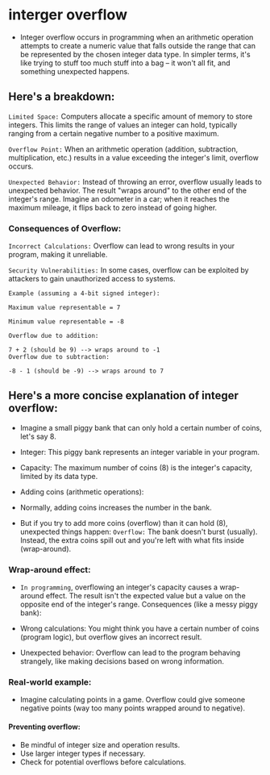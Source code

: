 # interger overflow
* Integer overflow occurs in programming when an arithmetic operation attempts to create a numeric value that falls outside the range that can be represented by the chosen integer data type. In simpler terms, it's like trying to stuff too much stuff into a bag – it won't all fit, and something unexpected happens.

## Here's a breakdown:

`Limited Space:` Computers allocate a specific amount of memory to store integers. This limits the range of values an integer can hold, typically ranging from a certain negative number to a positive maximum.

`Overflow Point:` When an arithmetic operation (addition, subtraction, multiplication, etc.) results in a value exceeding the integer's limit, overflow occurs.

`Unexpected Behavior:`  Instead of throwing an error, overflow usually leads to unexpected behavior. The result "wraps around" to the other end of the integer's range. Imagine an odometer in a car; when it reaches the maximum mileage, it flips back to zero instead of going higher.

### Consequences of Overflow:

`Incorrect Calculations:` Overflow can lead to wrong results in your program, making it unreliable.

`Security Vulnerabilities:` In some cases, overflow can be exploited by attackers to gain unauthorized access to systems.
```
Example (assuming a 4-bit signed integer):

Maximum value representable = 7

Minimum value representable = -8

Overflow due to addition:

7 + 2 (should be 9) --> wraps around to -1
Overflow due to subtraction:

-8 - 1 (should be -9) --> wraps around to 7
```
## Here's a more concise explanation of integer overflow:

* Imagine a small piggy bank that can only hold a certain number of coins, let's say 8.

* Integer: This piggy bank represents an integer variable in your program.
* Capacity: The maximum number of coins (8) is the integer's capacity, limited by its data type.
* Adding coins (arithmetic operations):

* Normally, adding coins increases the number in the bank.
* But if you try to add more coins (overflow) than it can hold (8), unexpected things happen:
`Overflow:` The bank doesn't burst (usually). Instead, the extra coins spill out and you're left with what fits inside (wrap-around).
### Wrap-around effect:

* `In programming`, overflowing an integer's capacity causes a wrap-around effect.
The result isn't the expected value but a value on the opposite end of the integer's range.
Consequences (like a messy piggy bank):

* Wrong calculations: You might think you have a certain number of coins (program logic), but overflow gives an incorrect result.
* Unexpected behavior: Overflow can lead to the program behaving strangely, like making decisions based on wrong information.

### Real-world example:

* Imagine calculating points in a game. Overflow could give someone negative points (way too many points wrapped around to negative).

#### Preventing overflow:
* Be mindful of integer size and operation results.
* Use larger integer types if necessary.
* Check for potential overflows before calculations.
